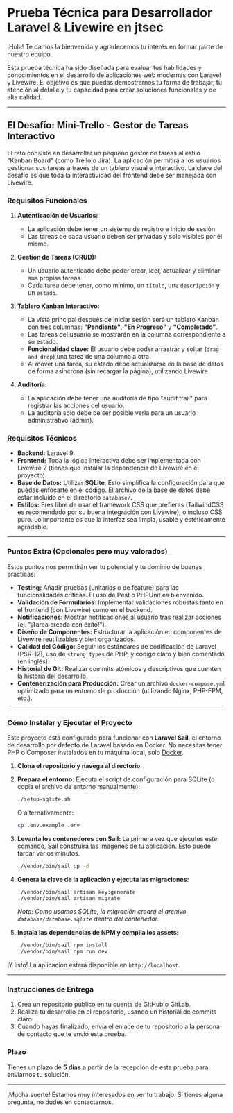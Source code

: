 # Prueba Técnica para Desarrollador Laravel & Livewire en jtsec

¡Hola! Te damos la bienvenida y agradecemos tu interés en formar parte de nuestro equipo.

Esta prueba técnica ha sido diseñada para evaluar tus habilidades y conocimientos en el desarrollo de aplicaciones web modernas con Laravel y Livewire. El objetivo es que puedas demostrarnos tu forma de trabajar, tu atención al detalle y tu capacidad para crear soluciones funcionales y de alta calidad.

---

## El Desafío: Mini-Trello - Gestor de Tareas Interactivo

El reto consiste en desarrollar un pequeño gestor de tareas al estilo "Kanban Board" (como Trello o Jira). La aplicación permitirá a los usuarios gestionar sus tareas a través de un tablero visual e interactivo. La clave del desafío es que toda la interactividad del frontend debe ser manejada con Livewire.

### Requisitos Funcionales

1.  **Autenticación de Usuarios:**
    *   La aplicación debe tener un sistema de registro e inicio de sesión.
    *   Las tareas de cada usuario deben ser privadas y solo visibles por él mismo.

2.  **Gestión de Tareas (CRUD):**
    *   Un usuario autenticado debe poder crear, leer, actualizar y eliminar sus propias tareas.
    *   Cada tarea debe tener, como mínimo, un `título`, una `descripción` y un `estado`.

3.  **Tablero Kanban Interactivo:**
    *   La vista principal después de iniciar sesión será un tablero Kanban con tres columnas: **"Pendiente"**, **"En Progreso"** y **"Completado"**.
    *   Las tareas del usuario se mostrarán en la columna correspondiente a su estado.
    *   **Funcionalidad clave:** El usuario debe poder arrastrar y soltar (`drag and drop`) una tarea de una columna a otra.
    *   Al mover una tarea, su estado debe actualizarse en la base de datos de forma asíncrona (sin recargar la página), utilizando Livewire.

4.  **Auditoría:**
    *   La aplicación debe tener una auditoría de tipo "audit trail" para registrar las acciones del usuario.
    *   La auditoria solo debe de ser posible verla para un usuario administrativo (admin).

### Requisitos Técnicos

*   **Backend:** Laravel 9.
*   **Frontend:** Toda la lógica interactiva debe ser implementada con Livewire 2 (tienes que instalar la dependencia de Livewire en el proyecto).
*   **Base de Datos:** Utilizar **SQLite**. Esto simplifica la configuración para que puedas enfocarte en el código. El archivo de la base de datos debe estar incluido en el directorio `database/`.
*   **Estilos:** Eres libre de usar el framework CSS que prefieras (TailwindCSS es recomendado por su buena integración con Livewire), o incluso CSS puro. Lo importante es que la interfaz sea limpia, usable y estéticamente agradable.

---

### Puntos Extra (Opcionales pero muy valorados)

Estos puntos nos permitirán ver tu potencial y tu dominio de buenas prácticas:

*   **Testing:** Añadir pruebas (unitarias o de feature) para las funcionalidades críticas. El uso de Pest o PHPUnit es bienvenido.
*   **Validación de Formularios:** Implementar validaciones robustas tanto en el frontend (con Livewire) como en el backend.
*   **Notificaciones:** Mostrar notificaciones al usuario tras realizar acciones (ej. "¡Tarea creada con éxito!").
*   **Diseño de Componentes:** Estructurar la aplicación en componentes de Livewire reutilizables y bien organizados.
*   **Calidad del Código:** Seguir los estándares de codificación de Laravel (PSR-12), uso de `strong types` de PHP, y código claro y bien comentado (en inglés).
*   **Historial de Git:** Realizar commits atómicos y descriptivos que cuenten la historia del desarrollo.
*   **Contenerización para Producción:** Crear un archivo `docker-compose.yml` optimizado para un entorno de producción (utilizando Nginx, PHP-FPM, etc.).

---

### Cómo Instalar y Ejecutar el Proyecto

Este proyecto está configurado para funcionar con **Laravel Sail**, el entorno de desarrollo por defecto de Laravel basado en Docker. No necesitas tener PHP o Composer instalados en tu máquina local, solo [Docker](https://www.docker.com/get-started).

1.  **Clona el repositorio y navega al directorio.**

2.  **Prepara el entorno:**
    Ejecuta el script de configuración para SQLite (o copia el archivo de entorno manualmente):
    ```bash
    ./setup-sqlite.sh
    ```
    O alternativamente:
    ```bash
    cp .env.example .env
    ```

3.  **Levanta los contenedores con Sail:**
    La primera vez que ejecutes este comando, Sail construirá las imágenes de tu aplicación. Esto puede tardar varios minutos.
    ```bash
    ./vendor/bin/sail up -d
    ```

4.  **Genera la clave de la aplicación y ejecuta las migraciones:**
    ```bash
    ./vendor/bin/sail artisan key:generate
    ./vendor/bin/sail artisan migrate
    ```
    *Nota: Como usamos SQLite, la migración creará el archivo `database/database.sqlite` dentro del contenedor.*

5.  **Instala las dependencias de NPM y compila los assets:**
    ```bash
    ./vendor/bin/sail npm install
    ./vendor/bin/sail npm run dev
    ```

¡Y listo! La aplicación estará disponible en `http://localhost`.

---

### Instrucciones de Entrega

1.  Crea un repositorio público en tu cuenta de GitHub o GitLab.
2.  Realiza tu desarrollo en el repositorio, usando un historial de commits claro.
3.  Cuando hayas finalizado, envía el enlace de tu repositorio a la persona de contacto que te envió esta prueba.

### Plazo

Tienes un plazo de **5 días** a partir de la recepción de esta prueba para enviarnos tu solución.

---

¡Mucha suerte! Estamos muy interesados en ver tu trabajo. Si tienes alguna pregunta, no dudes en contactarnos.
